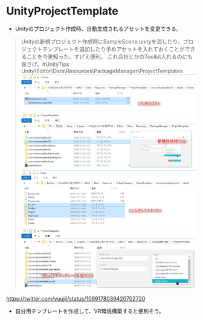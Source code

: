 # UnityProjectTemplate
* Unityのプロジェクト作成時、自動生成されるアセットを変更できる。

> Unityの新規プロジェクト作成時にSampleScene.unityを消したり、プロジェクトテンプレートを追加したり予めアセットを入れておくことができることを今更知った。すげえ便利。
これ会社とかのToolkit入れるのにも良さげ。#UnityTips
Unity\Editor\Data\Resources\PackageManager\ProjectTemplates\
![UnityProjectTemplate1](https://raw.githubusercontent.com/kyourikey/TIL/master/Unity/UnityProjectTemplate/UnityProjectTemplate1.png)
![UnityProjectTemplate2](https://raw.githubusercontent.com/kyourikey/TIL/master/Unity/UnityProjectTemplate/UnityProjectTemplate2.png)
![UnityProjectTemplate3](https://raw.githubusercontent.com/kyourikey/TIL/master/Unity/UnityProjectTemplate/UnityProjectTemplate3.png)
![UnityProjectTemplate4](https://raw.githubusercontent.com/kyourikey/TIL/master/Unity/UnityProjectTemplate/UnityProjectTemplate4.png)

https://twitter.com/yuujii/status/1099178039420702720

* 自分用テンプレートを作成して、VR環境構築すると便利そう。
